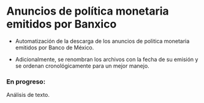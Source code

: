 # Anuncios de política monetaria emitidos por Banxico

+ Automatización de la descarga de los anuncios de politica monetaria emitidos por Banco de México.

+ Adicionalmente, se renombran los archivos con la fecha de su emisión y se ordenan cronológicamente para un mejor manejo.

### En progreso:

Análisis de texto. 
